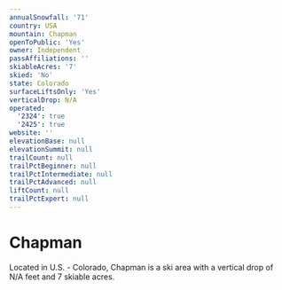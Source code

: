 ```yaml
---
annualSnowfall: '71'
country: USA
mountain: Chapman
openToPublic: 'Yes'
owner: Independent
passAffiliations: ''
skiableAcres: '7'
skied: 'No'
state: Colorado
surfaceLiftsOnly: 'Yes'
verticalDrop: N/A
operated:
  '2324': true
  '2425': true
website: ''
elevationBase: null
elevationSummit: null
trailCount: null
trailPctBeginner: null
trailPctIntermediate: null
trailPctAdvanced: null
liftCount: null
trailPctExpert: null
---
```



# Chapman

Located in U.S. - Colorado, Chapman is a ski area with a vertical drop of N/A feet and 7 skiable acres.
